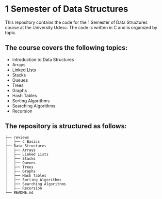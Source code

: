 # 1 Semester of Data Structures
This repository contains the code for the 1 Semester of Data Structures course at the University Udesc.
The code is written in C and is organized by topic.

## The course covers the following topics:
- Introduction to Data Structures
- Arrays
- Linked Lists
- Stacks
- Queues    
- Trees
- Graphs
- Hash Tables
- Sorting Algorithms
- Searching Algorithms
- Recursion


## The repository is structured as follows:
```
├── reviews
│   ├── C Basics
├── Data Structures
│   ├── Arrays
│   ├── Linked Lists
│   ├── Stacks
│   ├── Queues
│   ├── Trees
│   ├── Graphs
│   ├── Hash Tables
│   ├── Sorting Algorithms
│   ├── Searching Algorithms    
│   ├── Recursion
└── README.md
```